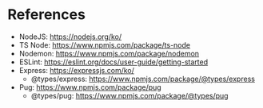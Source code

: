 # References

- NodeJS: https://nodejs.org/ko/
- TS Node: https://www.npmjs.com/package/ts-node
- Nodemon: https://www.npmjs.com/package/nodemon
- ESLint: https://eslint.org/docs/user-guide/getting-started
- Express: https://expressjs.com/ko/
  - @types/express: https://www.npmjs.com/package/@types/express
- Pug: https://www.npmjs.com/package/pug
  - @types/pug: https://www.npmjs.com/package/@types/pug
